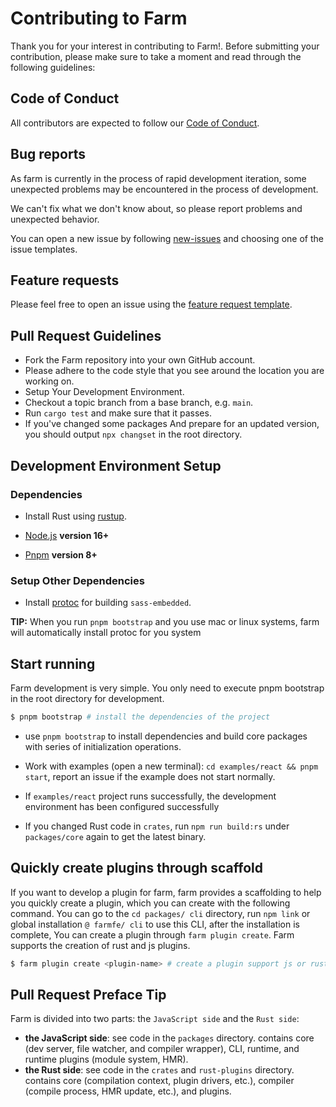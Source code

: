 # Contributing to Farm

Thank you for your interest in contributing to Farm!. Before submitting your contribution, please make sure to take a moment and read through the following guidelines:

## Code of Conduct

All contributors are expected to follow our [Code of Conduct](https://www.rust-lang.org/policies/code-of-conduct).

## Bug reports

As farm is currently in the process of rapid development iteration, some unexpected problems may be encountered in the process of development.

We can't fix what we don't know about, so please report problems and unexpected behavior.

You can open a new issue by following [new-issues](https://github.com/farm-fe/farm/issues/new/choose) and choosing one of the issue templates.

## Feature requests

Please feel free to open an issue using the [feature request template](https://github.com/farm-fe/farm/issues/new/choose).

## Pull Request Guidelines

- Fork the Farm repository into your own GitHub account.
- Please adhere to the code style that you see around the location you are working on.
- Setup Your Development Environment.
- Checkout a topic branch from a base branch, e.g. `main`.
- Run `cargo test` and make sure that it passes.
- If you've changed some packages And prepare for an updated version, you should output `npx changset` in the root directory.

## Development Environment Setup

### Dependencies

- Install Rust using [rustup](https://www.rust-lang.org/tools/install).

- [Node.js](https://nodejs.org) **version 16+**

- [Pnpm](https://pnpm.io) **version 8+**

### Setup Other Dependencies

- Install [protoc](https://grpc.io/docs/protoc-installation/) for building `sass-embedded`.

**TIP:** When you run `pnpm bootstrap` and you use mac or linux systems, farm will automatically install protoc for you system

## Start running

Farm development is very simple. You only need to execute pnpm bootstrap in the root directory for development.

```bash
$ pnpm bootstrap # install the dependencies of the project
```

- use `pnpm bootstrap` to install dependencies and build core packages with series of initialization operations.

- Work with examples (open a new terminal): `cd examples/react && pnpm start`, report an issue if the example does not start normally.

- If `examples/react` project runs successfully, the development environment has been configured successfully

- If you changed Rust code in `crates`, run `npm run build:rs` under `packages/core` again to get the latest binary.

## Quickly create plugins through scaffold

If you want to develop a plugin for farm, farm provides a scaffolding to help you quickly create a plugin, which you can create with the following command.
You can go to the `cd packages/ cli` directory, run `npm link` or global installation `@ farmfe/ cli` to use this CLI, after the installation is complete, You can create a plugin through `farm plugin create`.
Farm supports the creation of rust and js plugins.

```bash
$ farm plugin create <plugin-name> # create a plugin support js or rust
```

##

## Pull Request Preface Tip

Farm is divided into two parts: the `JavaScript side` and the `Rust side`:

- **the JavaScript side**:
  see code in the `packages` directory. contains core (dev server, file watcher, and compiler wrapper), CLI, runtime, and runtime plugins (module system, HMR).
- **the Rust side**:
  see code in the `crates` and `rust-plugins` directory. contains core (compilation context, plugin drivers, etc.), compiler (compile process, HMR update, etc.), and plugins.
